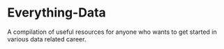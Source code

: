 # Everything-Data
A compilation of useful resources for anyone who wants to get started in various data related career.

